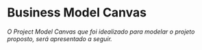 # Business Model Canvas

_O Project Model Canvas que foi idealizado para modelar o projeto proposto, será apresentado a seguir._
